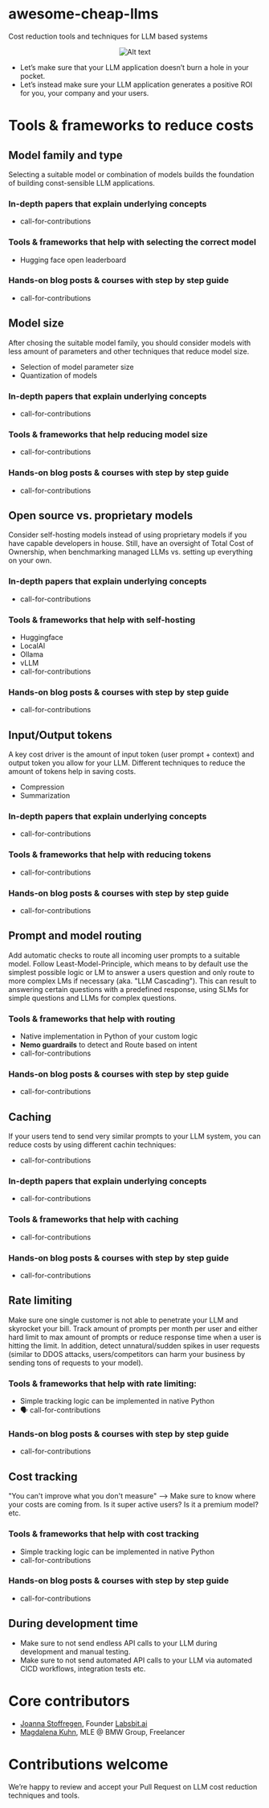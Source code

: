 # awesome-cheap-llms
Cost reduction tools and techniques for LLM based systems

<p align="center">
  <img src="images/Screenshot%202024-04-04%20at%2007.41.00.png" alt="Alt text" title="Expectation vs. Reality">
</p>


* Let’s make sure that your LLM application doesn’t burn a hole in your pocket.
* Let’s instead make sure your LLM application generates a positive ROI for you, your company and your users.

# Tools & frameworks to reduce costs

## Model family and type 
Selecting a suitable model or combination of models builds the foundation of building const-sensible LLM applications.

### In-depth papers that explain underlying concepts
* call-for-contributions
### Tools & frameworks that help with selecting the correct model
* Hugging face open leaderboard
### Hands-on blog posts & courses with step by step guide
* call-for-contributions
## Model size 
After chosing the suitable model family, you should consider models with less amount of parameters and other techniques that reduce model size.
* Selection of model parameter size 
* Quantization of models

### In-depth papers that explain underlying concepts
* call-for-contributions
### Tools & frameworks that help reducing model size 
* call-for-contributions
### Hands-on blog posts & courses with step by step guide
* call-for-contributions
## Open source vs. proprietary models
Consider self-hosting models instead of using proprietary models if you have capable developers in house. Still, have an oversight of Total Cost of Ownership, when benchmarking managed LLMs vs. setting up everything on your own. 

### In-depth papers that explain underlying concepts
* call-for-contributions
### Tools & frameworks that help with self-hosting
* Huggingface
* LocalAI
* Ollama 
* vLLM
* call-for-contributions
### Hands-on blog posts & courses with step by step guide
* call-for-contributions
## Input/Output tokens
A key cost driver is the amount of input token (user prompt + context) and output token you allow for your LLM. Different techniques to reduce the amount of tokens help in saving costs.
* Compression
* Summarization

### In-depth papers that explain underlying concepts
* call-for-contributions
### Tools & frameworks that help with reducing tokens
* call-for-contributions
### Hands-on blog posts & courses with step by step guide
* call-for-contributions
## Prompt and model routing 
Add automatic checks to route all incoming user prompts to a suitable model. Follow Least-Model-Principle, which means to by default use the simplest possible logic or LM to answer a users question and only route to more complex LMs if necessary (aka. "LLM Cascading"). This can result to answering certain questions with a predefined response, using SLMs for simple questions and LLMs for complex questions. 

### Tools & frameworks that help with routing
* Native implementation in Python of your custom logic 
* **Nemo guardrails** to detect and Route based on intent 
* call-for-contributions
### Hands-on blog posts & courses with step by step guide
* call-for-contributions
## Caching 
If your users tend to send very similar prompts to your LLM system, you can reduce costs by using different cachin techniques:
* call-for-contributions
### In-depth papers that explain underlying concepts
* call-for-contributions
### Tools & frameworks that help with caching
* call-for-contributions
### Hands-on blog posts & courses with step by step guide
* call-for-contributions
## Rate limiting 
Make sure one single customer is not able to penetrate your LLM and skyrocket your bill. Track amount of prompts per month per user and either hard limit to max amount of prompts or reduce response time when a user is hitting the limit. In addition, detect unnatural/sudden spikes in user requests (similar to DDOS attacks, users/competitors can harm your business by sending tons of requests to your model).
### Tools & frameworks that help with rate limiting:
* Simple tracking logic can be implemented in native Python 
* :speaking_head: call-for-contributions
### Hands-on blog posts & courses with step by step guide
* call-for-contributions
## Cost tracking  
"You can't improve what you don't measure" --> Make sure to know where your costs are coming from. Is it super active users? Is it a premium model? etc.
### Tools & frameworks that help with cost tracking
* Simple tracking logic can be implemented in native Python 
* call-for-contributions
### Hands-on blog posts & courses with step by step guide
* call-for-contributions
## During development time 
* Make sure to not send endless API calls to your LLM during development and manual testing.
* Make sure to not send automated API calls to your LLM via automated CICD workflows, integration tests etc. 

# Core contributors 
* [Joanna Stoffregen](https://www.linkedin.com/in/joannastoffregen/), Founder [Labsbit.ai](https://www.linkedin.com/company/labsbit/)
* [Magdalena Kuhn](https://www.linkedin.com/in/magdalenakuhn/), MLE @ BMW Group, Freelancer
 
# Contributions welcome 
We’re happy to review and accept your Pull Request on LLM cost reduction techniques and tools. 
